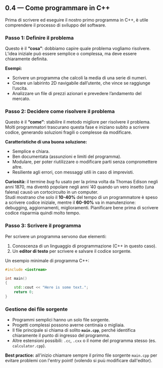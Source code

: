 ## **0.4 — Come programmare in C++**

Prima di scrivere ed eseguire il nostro primo programma in C++, è utile comprendere il processo di sviluppo del software.

### **Passo 1: Definire il problema**

Questo è il **“cosa”**: dobbiamo capire quale problema vogliamo risolvere. L’idea iniziale può essere semplice o complessa, ma deve essere chiaramente definita.

**Esempi:**

* Scrivere un programma che calcoli la media di una serie di numeri.
* Creare un labirinto 2D navigabile dall’utente, che vince se raggiunge l’uscita.
* Analizzare un file di prezzi azionari e prevedere l’andamento del mercato.


### **Passo 2: Decidere come risolvere il problema**

Questo è il **“come”**: stabilire il metodo migliore per risolvere il problema.  
Molti programmatori trascurano questa fase e iniziano subito a scrivere codice, generando soluzioni fragili o complesse da modificare.

**Caratteristiche di una buona soluzione:**

* Semplice e chiara.
* Ben documentata (assunzioni e limiti del programma).
* Modulare, per poter riutilizzare o modificare parti senza compromettere altre.
* Resiliente agli errori, con messaggi utili in caso di imprevisti.

**Curiosità:** il termine *bug* fu usato per la prima volta da Thomas Edison negli anni 1870, ma diventò popolare negli anni ’40 quando un vero insetto (una falena) causò un cortocircuito in un computer.  
Studi mostrano che solo il **10-40%** del tempo di un programmatore è speso a scrivere codice iniziale, mentre il **60-90%** va in manutenzione: debugging, aggiornamenti, miglioramenti.
Pianificare bene prima di scrivere codice risparmia quindi molto tempo.

### **Passo 3: Scrivere il programma**

Per scrivere un programma servono due elementi:

1. Conoscenza di un linguaggio di programmazione (C++ in questo caso).
2. Un **editor di testo** per scrivere e salvare il codice sorgente.

Un esempio minimale di programma C++:

```cpp
#include <iostream>

int main()
{
    std::cout << "Here is some text.";
    return 0;
}
```

### **Gestione dei file sorgente**

* Programmi semplici hanno un solo file sorgente.
* Progetti complessi possono averne centinaia o migliaia.
* Il file principale si chiama di solito **`main.cpp`**, perché identifica chiaramente il punto di ingresso del programma.
* Altre estensioni possibili: `.cc`, `.cxx` o il nome del programma stesso (es. `calculator.cpp`).

**Best practice:** all'inizio chiamare sempre il primo file sorgente `main.cpp` per evitare problemi con l'entry point! (volendo si puù modificare dall'editor).
